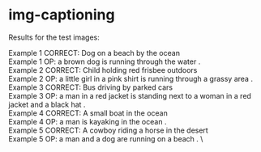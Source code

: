 # img-captioning

Results for the test images:

Example 1 CORRECT: Dog on a beach by the ocean\
Example 1 OP: <SOS> a brown dog is running through the water . <EOS>\
Example 2 CORRECT: Child holding red frisbee outdoors\
Example 2 OP: <SOS> a little girl in a pink shirt is running through a grassy area . <EOS>\
Example 3 CORRECT: Bus driving by parked cars\
Example 3 OP: <SOS> a man in a red jacket is standing next to a woman in a red jacket and a black hat . <EOS>\
Example 4 CORRECT: A small boat in the ocean\
Example 4 OP: <SOS> a man is kayaking in the ocean . <EOS>\
Example 5 CORRECT: A cowboy riding a horse in the desert\
Example 5 OP: <SOS> a man and a dog are running on a beach . <EOS>\
